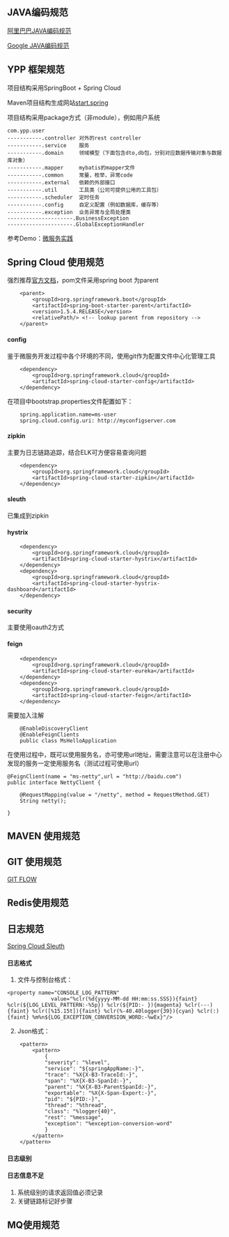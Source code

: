 ## JAVA编码规范

[阿里巴巴JAVA编码规范](https://yq.aliyun.com/attachment/download/?id=1170)

[Google JAVA编码规范](http://google-styleguide.googlecode.com/svn/trunk/javaguide.html#s1.1-terminology)

## YPP 框架规范

项目结构采用SpringBoot + Spring Cloud

Maven项目结构生成网站[start.spring](http://start.spring.io/)

项目结构采用package方式（非module），例如用户系统

    com.ypp.user
    -----------.controller 对外的rest controller
    -----------.service    服务
    -----------.domain     领域模型（下面包含dto,db包，分别对应数据传输对象与数据库对象）
    -----------.mapper     mybatis的mapper文件
    -----------.common     常量，枚举，异常code   
    -----------.external   依赖的外部接口
    -----------.util       工具类（公司可提供公用的工具包）
    -----------.scheduler  定时任务
    -----------.config     自定义配置（例如数据库，缓存等） 
    -----------.exception  业务异常与全局处理类
    ---------------------.BusinessException
    ---------------------.GlobalExceptionHandler
    
参考Demo：[微服务实践](https://github.com/wangfeishsh/ms-microservice.git)


## Spring Cloud 使用规范

强烈推荐[官方文档](http://projects.spring.io/spring-cloud/)，pom文件采用spring boot 为parent

~~~
	<parent>
		<groupId>org.springframework.boot</groupId>
		<artifactId>spring-boot-starter-parent</artifactId>
		<version>1.5.4.RELEASE</version>
		<relativePath/> <!-- lookup parent from repository -->
	</parent>
~~~
#### config

鉴于微服务开发过程中各个环境的不同，使用git作为配置文件中心化管理工具

~~~
    <dependency>
        <groupId>org.springframework.cloud</groupId>
        <artifactId>spring-cloud-starter-config</artifactId>
    </dependency>
~~~

在项目中bootstrap.properties文件配置如下：
~~~
    spring.application.name=ms-user
    spring.cloud.config.uri: http://myconfigserver.com
~~~
#### zipkin

主要为日志链路追踪，结合ELK可方便容易查询问题

~~~
    <dependency>
        <groupId>org.springframework.cloud</groupId>
        <artifactId>spring-cloud-starter-zipkin</artifactId>
    </dependency>
~~~

#### sleuth

已集成到zipkin

#### hystrix

~~~
    <dependency>
        <groupId>org.springframework.cloud</groupId>
        <artifactId>spring-cloud-starter-hystrix</artifactId>
    </dependency>
    <dependency>
        <groupId>org.springframework.cloud</groupId>
        <artifactId>spring-cloud-starter-hystrix-dashboard</artifactId>
    </dependency>
~~~

#### security

主要使用oauth2方式

#### feign

~~~
    <dependency>
        <groupId>org.springframework.cloud</groupId>
        <artifactId>spring-cloud-starter-eureka</artifactId>
    </dependency>
    <dependency>
        <groupId>org.springframework.cloud</groupId>
        <artifactId>spring-cloud-starter-feign</artifactId>
    </dependency>
~~~

需要加入注解
~~~
    @EnableDiscoveryClient
    @EnableFeignClients
    public class MsHelloApplication 
~~~

在使用过程中，既可以使用服务名，亦可使用url地址，需要注意可以在注册中心发现的服务一定使用服务名（测试过程可使用url）
~~~
@FeignClient(name = "ms-netty",url = "http://baidu.com")
public interface NettyClient {

    @RequestMapping(value = "/netty", method = RequestMethod.GET)
    String netty();

}
~~~


## MAVEN 使用规范

## GIT 使用规范

[GIT FLOW](http://www.cnblogs.com/cnblogsfans/p/5075073.html)

## Redis使用规范



## 日志规范

[Spring Cloud Sleuth](http://cloud.spring.io/spring-cloud-sleuth/spring-cloud-sleuth.html)

#### 日志格式

1. 文件与控制台格式：
~~~
<property name="CONSOLE_LOG_PATTERN"
              value="%clr(%d{yyyy-MM-dd HH:mm:ss.SSS}){faint} %clr(${LOG_LEVEL_PATTERN:-%5p}) %clr(${PID:- }){magenta} %clr(---){faint} %clr([%15.15t]){faint} %clr(%-40.40logger{39}){cyan} %clr(:){faint} %m%n${LOG_EXCEPTION_CONVERSION_WORD:-%wEx}"/>
~~~

2. Json格式：
~~~
    <pattern>
        <pattern>
            {
            "severity": "%level",
            "service": "${springAppName:-}",
            "trace": "%X{X-B3-TraceId:-}",
            "span": "%X{X-B3-SpanId:-}",
            "parent": "%X{X-B3-ParentSpanId:-}",
            "exportable": "%X{X-Span-Export:-}",
            "pid": "${PID:-}",
            "thread": "%thread",
            "class": "%logger{40}",
            "rest": "%message",
            "exception": "%exception-conversion-word"
            }
        </pattern>
    </pattern>
~~~

#### 日志级别

#### 日志信息不足
1. 系统级别的请求返回值必须记录
2. 关键链路标记好步骤


## MQ使用规范

